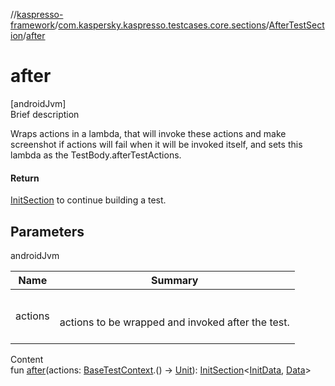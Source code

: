 //[kaspresso-framework](../../index.md)/[com.kaspersky.kaspresso.testcases.core.sections](../index.md)/[AfterTestSection](index.md)/[after](after.md)



# after  
[androidJvm]  
Brief description  


Wraps actions in a lambda, that will invoke these actions and make screenshot if actions will fail when it will be invoked itself, and sets this lambda as the TestBody.afterTestActions.



#### Return  


[InitSection](../-init-section/index.md) to continue building a test.



## Parameters  
  
androidJvm  
  
|  Name|  Summary| 
|---|---|
| actions| <br><br>actions to be wrapped and invoked after the test.<br><br>
  
  
Content  
fun [after](after.md)(actions: [BaseTestContext](../../com.kaspersky.kaspresso.testcases.core.testcontext/-base-test-context/index.md).() -> [Unit](https://kotlinlang.org/api/latest/jvm/stdlib/kotlin/-unit/index.html)): [InitSection](../-init-section/index.md)<[InitData](index.md), [Data](index.md)>  



